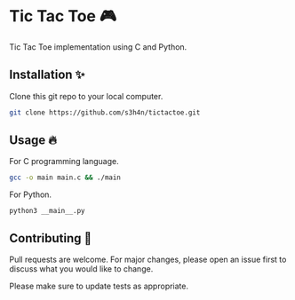 # Tic Tac Toe 🎮

Tic Tac Toe implementation using C and Python.

## Installation ✨

Clone this git repo to your local computer.

```bash
git clone https://github.com/s3h4n/tictactoe.git
```

## Usage 🔥

For C programming language.

```bash
gcc -o main main.c && ./main
```
For Python.
```
python3 __main__.py
```


## Contributing 🤝
Pull requests are welcome. For major changes, please open an issue first to discuss what you would like to change.

Please make sure to update tests as appropriate.
